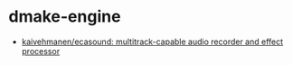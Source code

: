 dmake-engine
=============
- [kaivehmanen/ecasound: multitrack-capable audio recorder and effect processor](https://github.com/kaivehmanen/ecasound)
